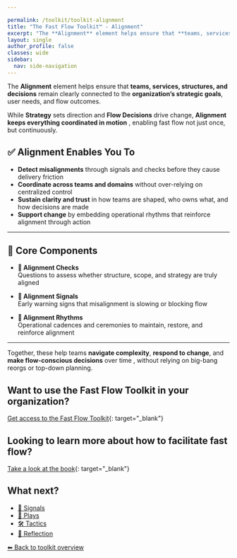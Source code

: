 ```yaml
---

permalink: /toolkit/toolkit-alignment
title: "The Fast Flow Toolkit™️ - Alignment"
excerpt: "The **Alignment** element helps ensure that **teams, services, structures, and decisions** remain clearly connected to the **organization’s strategic goals**, user needs, and flow outcomes."
layout: single
author_profile: false
classes: wide
sidebar:
  nav: side-navigation
---
```


The **Alignment** element helps ensure that **teams, services, structures, and decisions** remain clearly connected to the **organization’s strategic goals**, user needs, and flow outcomes.

While **Strategy** sets direction and **Flow Decisions** drive change, **Alignment keeps everything coordinated in motion** , enabling fast flow not just once, but continuously.

## ✅ Alignment Enables You To

- **Detect misalignments** through signals and checks before they cause delivery friction  
- **Coordinate across teams and domains** without over-relying on centralized control  
- **Sustain clarity and trust** in how teams are shaped, who owns what, and how decisions are made  
- **Support change** by embedding operational rhythms that reinforce alignment through action  

---

## 🧩 Core Components

- **🧭 Alignment Checks**  
  Questions to assess whether structure, scope, and strategy are truly aligned

- **📡 Alignment Signals**  
  Early warning signs that misalignment is slowing or blocking flow

- **🔁 Alignment Rhythms**  
  Operational cadences and ceremonies to maintain, restore, and reinforce alignment

---

Together, these help teams **navigate complexity**, **respond to change**, and **make flow-conscious decisions** over time , without relying on big-bang reorgs or top-down planning.

## Want to use the Fast Flow Toolkit in your organization?

[Get access to the Fast Flow Toolkit](https://fastflowtoolkit.com){: target="_blank"}

## Looking to learn more about how to facilitate fast flow?

[Take a look at the book](https://facilitatingfastflow.com){: target="_blank"}

## What next?

- [📡 Signals](/toolkit/toolkit-signals)
- [🎯 Plays](/toolkit/toolkit-plays)
- [🛠️ Tactics](/toolkit/toolkit-tactics)
- [🔁 Reflection](/toolkit/toolkit-reflection)

[⬅ Back to toolkit overview](/toolkit/toolkit-overview)
